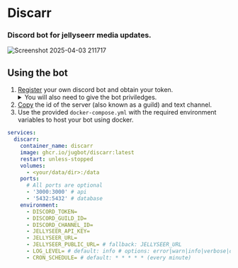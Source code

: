 # Discarr

### Discord bot for jellyseerr media updates.

![Screenshot 2025-04-03 211717](https://github.com/user-attachments/assets/0cac78fa-ac75-4902-ab41-9cfac37a0d45)

## Using the bot

1. [Register](https://discord.com/developers/applications?new_application=true) your own discord bot and obtain your token.
   <details><summary>You will also need to give the bot priviledges.</summary>
     <img src="https://github.com/user-attachments/assets/3145bfcd-8f6f-42d3-9da4-9c15de0263fc"/>
   </details>
2. [Copy](https://support.discord.com/hc/en-us/articles/206346498-Where-can-I-find-my-User-Server-Message-ID) the id of the server (also known as a guild) and text channel.
3. Use the provided `docker-compose.yml` with the required environment variables to host your bot using docker.

```yaml
services:
  discarr:
    container_name: discarr
    image: ghcr.io/jugbot/discarr:latest
    restart: unless-stopped
    volumes:
      - <your/data/dir>:/data
    ports:
      # All ports are optional
      - '3000:3000' # api
      - '5432:5432' # database
    environment:
      - DISCORD_TOKEN=
      - DISCORD_GUILD_ID=
      - DISCORD_CHANNEL_ID=
      - JELLYSEER_API_KEY=
      - JELLYSEER_URL=
      - JELLYSEER_PUBLIC_URL= # fallback: JELLYSEER_URL
      - LOG_LEVEL= # default: info # options: error|warn|info|verbose|debug
      - CRON_SCHEDULE= # default: * * * * * (every minute)
```

